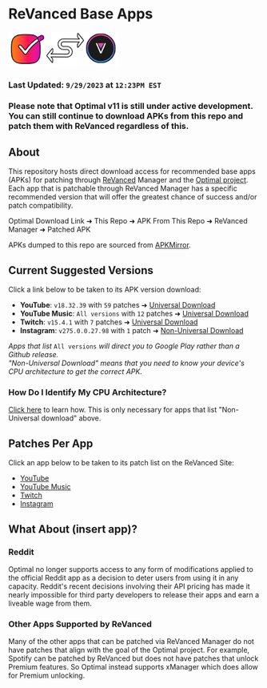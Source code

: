 # ReVanced Base Apps
<img src="https://raw.githubusercontent.com/gabefletch/ReVanced-BaseApps/main/banner/rvba-banner.png" width=220>

### Last Updated: `9/29/2023` at `12:23PM EST`
### Please note that Optimal v11 is still under active development. You can still continue to download APKs from this repo and patch them with ReVanced regardless of this.

## About
This repository hosts direct download access for recommended base apps (APKs) for patching through [ReVanced](https://revanced.app) Manager and the [Optimal project](https://github.com/gabefletch/optimal-v11). Each app that is patchable through ReVanced Manager has a specific recommended version that will offer the greatest chance of success and/or patch compatibility.<br>

Optimal Download Link ➜ This Repo ➜ APK From This Repo ➜ ReVanced Manager ➜ Patched APK<br>

APKs dumped to this repo are sourced from [APKMirror](https://apkmirror.com).

## Current Suggested Versions

Click a link below to be taken to its APK version download:
- **YouTube**: `v18.32.39` with `59` patches ➜ [Universal Download](https://github.com/gabefletch/ReVanced-BaseApps/releases/tag/YT-v18.32.39)
- **YouTube Music**: `All versions` with `12` patches ➜ [Universal Download](https://play.google.com/store/apps/details?id=com.google.android.apps.youtube.music)
- **Twitch**: `v15.4.1` with `7` patches ➜ [Universal Download](https://github.com/gabefletch/ReVanced-BaseApps/releases/tag/TW-v15.4.1)
- **Instagram**: `v275.0.0.27.98` with `1` patch ➜ [Non-Universal Download](https://github.com/gabefletch/ReVanced-BaseApps/releases/tag/IG-v275.0.0.27.98)<br>

_Apps that list_ `All versions` _will direct you to Google Play rather than a Github release._<br>
_"Non-Universal Download" means that you need to know your device's CPU architecture to get the correct APK._

### How Do I Identify My CPU Architecture?
[Click here](https://github.com/gabefletch/ReVanced-BaseApps/blob/main/cpu-arch-help.md) to learn how. This is only necessary for apps that list "Non-Universal download" above.
## Patches Per App
Click an app below to be taken to its patch list on the ReVanced Site:
- [YouTube](https://revanced.app/patches?pkg=com.google.android.youtube) 
- [YouTube Music](https://revanced.app/patches?pkg=com.google.android.apps.youtube.music) 
- [Twitch](https://revanced.app/patches?pkg=tv.twitch.android.app)
- [Instagram](https://revanced.app/patches?pkg=com.instagram.android)

## What About (insert app)?
### Reddit
Optimal no longer supports access to any form of modifications applied to the official Reddit app as a decision to deter users from using it in any capacity. Reddit's recent decisions involving their API pricing has made it nearly impossible for third party developers to release their apps and earn a liveable wage from them.
### Other Apps Supported by ReVanced
Many of the other apps that can be patched via ReVanced Manager do not have patches that align with the goal of the Optimal project. For example, Spotify can be patched by ReVanced but does not have patches that unlock Premium features. So Optimal instead supports xManager which does allow for Premium unlocking.
